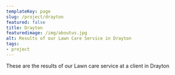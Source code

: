 ```yaml
---
templateKey: page
slug: /project/drayton
featured: false
title: Drayton
featuredimage: /img/aboutus.jpg
alt: Results of our Lawn Care Service in Drayton
tags:
- project
---
```

These are the results of our Lawn care service at a client in Drayton


